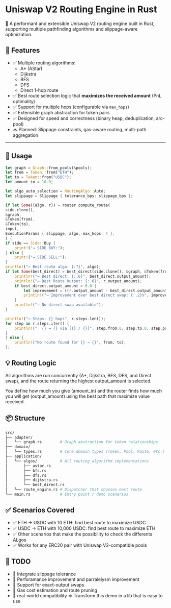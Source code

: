 # Uniswap V2 Routing Engine in Rust

🚀 A performant and extensible Uniswap V2 routing engine built in Rust, supporting multiple pathfinding algorithms and slippage-aware optimization.

## 📌 Features

- ✅ Multiple routing algorithms:
  - A\* (AStar)
  - Dijkstra
  - BFS
  - DFS
  - Direct 1-hop route
- ✅ Best route selection logic that **maximizes the received amount** (PnL optimality)
- ✅ Support for multiple hops (configurable via `max_hops`)
- ✅ Extensible graph abstraction for token pairs
- ✅ Designed for speed and correctness (binary heap, deduplication, arc-pool)
- 🔜 Planned: Slippage constraints, gas-aware routing, multi-path aggregation

---

## 🔧 Usage

```rust
let graph = Graph::from_pools(&pools);
let from = Token::from("ETH");
let to = Token::from("USDC");
let amount_in = 10.0;

let algo_auto_selection = RoutingAlgo::Auto;
let slippage = Slippage { tolerance_bps: slippage_bps };

if let Some((algo, r)) = router.compute_route(
side.clone(),
&graph,
&Token(from),
&Token(to),
input,
ExecutionParams { slippage, algo, max_hops: 4 },
) {
if side == Side::Buy {
    print!("→ SIDE BUY:");
} else {
    print!("→ SIDE SELL:");
}
println!("→ Best route algo: {:?}", algo);
if let Some(best_direct) = best_direct(side.clone(), &graph, &Token(from), &Token(to), input, ExecutionParams { algo, slippage, max_hops: 4 }) {
    println!("→ Best direct: {:.6}", best_direct.output_amount);
    println!("→ Best Route Output: {:.6}", r.output_amount);
    if best_direct.output_amount > 0.0 {
        let improvement = ((r.output_amount - best_direct.output_amount) / best_direct.output_amount) * 100.0;
        println!("→ Improvement over best direct swap: {:.2}%", improvement);
    }
    println!("→ No direct swap available");
}

println!("→ Steps: {} hops", r.steps.len());
for step in r.steps.iter() {
    println!("  {} → {} via [{} / {}]", step.from.0, step.to.0, step.pool.token0.0, step.pool.token1.0);
}
} else {
    println!("No route found for {} → {}", from, to);
};

```


## 💡 Routing Logic
All algorithms are run concurrently (A*, Dijkstra, BFS, DFS, and Direct swap), and the route returning the highest output_amount is selected.

You define how much you give (amount_in) and the router finds how much you will get (output_amount) using the best path that maximize value received.

## 📦 Structure
```bash
src/
├── adapter/
│   └── graph.rs        # Graph abstraction for token relationships
├── domain/
│   └── types.rs        # Core domain types (Token, Pool, Route, etc.)
├── application/
│   └── algos/          # All routing algorithm implementations
│       ├── astar.rs
│       ├── bfs.rs
│       ├── dfs.rs
│       ├── dijkstra.rs
│       └── best_direct.rs
│   └── route_engine.rs # Dispatcher that chooses best route
└── main.rs             # Entry point / demo scenarios
```

## ✅ Scenarios Covered
- ✅ ETH → USDC with 10 ETH: find best route to maximize USDC
- ✅ USDC → ETH with 10,000 USDC: find best route to maximize ETH
- ✅ Other scenarios that make the possibility to check the differents ALgos
- ✅ Works for any ERC20 pair with Uniswap V2-compatible pools


## 🚧 TODO
- 📌 Integrate slippage tolerance
- 📌 Perforamance improvement and parralelysm improvement
- 📌 Support for exact-output swaps
- 📌 Gas cost estimation and route pruning
- 📌 real-world compatibility => Transform this demo in a lib that is easy to use